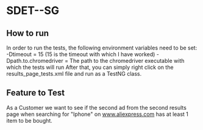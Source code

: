 # SDET--SG

## How to run
In order to run the tests, the following environment variables need to be set:
-Dtimeout = 15 (15 is the timeout with which I have worked)
-Dpath.to.chromedriver = The path to the chromedriver executable with which the tests will run
After that, you can simply right click on the results_page_tests.xml file and run as a TestNG class.

## Feature to Test

As a Customer we want to see if the second ad from the second results page when searching for "Iphone" on www.aliexpress.com has at least 1 item to be bought.
